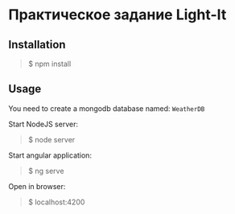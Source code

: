 # Практическое задание Light-It

## Installation
>$ npm install 

## Usage



You need to create a mongodb database named: `WeatherDB`

Start NodeJS server:

>$ node server  

Start angular application:
>$ ng serve

Open in browser: 
>$ localhost:4200

